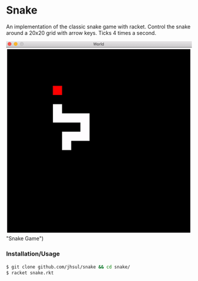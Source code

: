 # Snake
An implementation of the classic snake game with racket. Control the snake around a 20x20 grid with arrow keys. Ticks 4 times a second.

![alt text](./resources/snake-gif.gif) "Snake Game")

### Installation/Usage
```sh
$ git clone github.com/jhsul/snake && cd snake/
$ racket snake.rkt
```
